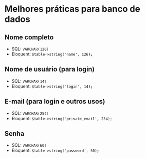 # Melhores práticas para banco de dados
## Nome completo
* SQL: ``VARCHAR(126)``
* Eloquent: ``$table->string('name', 126);``

## Nome de usuário (para login)
* SQL: ``VARCHAR(14)``
* Eloquent: ``$table->string('login', 14);``

## E-mail (para login e outros usos)
* SQL: ``VARCHAR(254)``
* Eloquent: ``$table->string('private_email', 254);``

## Senha
* SQL: ``VARCHAR(60)``
* Eloquent: ``$table->string('password', 60);``
